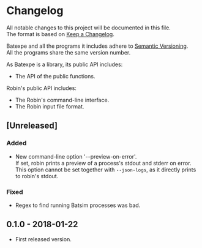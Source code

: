 # Changelog
All notable changes to this project will be documented in this file.  
The format is based on [Keep a Changelog][changelog].

Batexpe and all the programs it includes adhere to [Semantic Versioning][semver].  
All the programs share the same version number.

As Batexpe is a library, its public API includes:
- The API of the public functions.

Robin's public API includes:
- The Robin's command-line interface.
- The Robin input file format.

[//]: ==========================================================================
## [Unreleased]
### Added
- New command-line option '--preview-on-error'.  
  If set, robin prints a preview of a process's stdout and stderr on error.  
  This option cannot be set together with `--json-logs`,
  as it directly prints to robin's stdout.

### Fixed
- Regex to find running Batsim processes was bad.

[//]: ==========================================================================
## 0.1.0 - 2018-01-22
- First released version.

[//]: ==========================================================================
[changelog]: http://keepachangelog.com/en/1.0.0/
[semver]: http://semver.org/spec/v2.0.0.html
